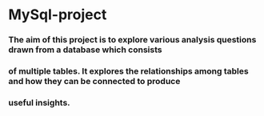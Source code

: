 # MySql-project

### The aim of this project is to explore various analysis questions drawn from a database which consists
### of multiple tables. It explores the relationships among tables and how they can be connected to produce
### useful insights.
